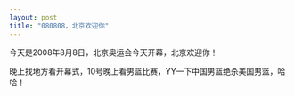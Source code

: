 ```yaml
---
layout: post
title: "080808，北京欢迎你"
---
```


今天是2008年8月8日，北京奥运会今天开幕，北京欢迎你！

晚上找地方看开幕式，10号晚上看男篮比赛，YY一下中国男篮绝杀美国男篮，哈哈！

